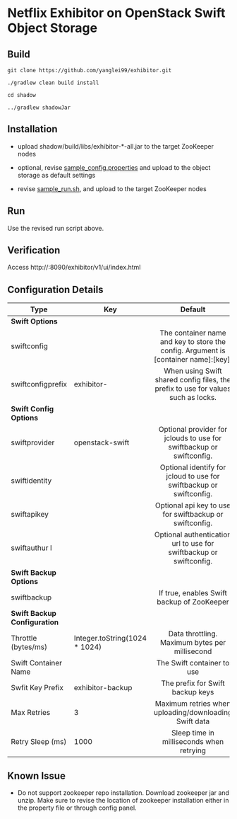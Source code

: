 Netflix Exhibitor on OpenStack Swift Object Storage
================


## Build

	git clone https://github.com/yanglei99/exhibitor.git
	
	./gradlew clean build install
	
	cd shadow
	
	../gradlew shadowJar
	

## Installation

* upload shadow/build/libs/exhibitor-*-all.jar to the target ZooKeeper nodes

* optional, revise [sample_config.properties](sample_config.properties) and upload to the object storage as default settings

* revise [sample_run.sh](sample_run.sh), and upload to the target ZooKeeper nodes


## Run


Use the revised run script above.


## Verification

Access http://<zk node>:8090/exhibitor/v1/ui/index.html
	
## Configuration Details

Type | Key | Default | Details
--- | --- | :---: | --- 
**Swift Options** | | |
 | swiftconfig || The container name and key to store the config. Argument is [container name]:[key].
 | swiftconfigprefix |exhibitor-| When using Swift shared config files, the prefix to use for values such as locks.
**Swift Config Options** |||
 |swiftprovider |openstack-swift | Optional provider for jclouds to use for swiftbackup or swiftconfig.
 |swiftidentity | | Optional identify for jcloud to use for swiftbackup or swiftconfig.
 |swiftapikey | | Optional api key to use for swiftbackup or swiftconfig.
 |swiftauthur l| | Optional authentication url to use for swiftbackup or swiftconfig.
**Swift Backup Options** |||
 |swiftbackup||If true, enables Swift backup of ZooKeeper
**Swift Backup Configuration** |||
 |Throttle (bytes/ms)|Integer.toString(1024 * 1024)|Data throttling. Maximum bytes per millisecond
 |Swift Container Name||The Swift container to use
 |Swfit Key Prefix|exhibitor-backup|The prefix for Swift backup keys
 |Max Retries|3|Maximum retries when uploading/downloading Swift data
 |Retry Sleep (ms)|1000|Sleep time in milliseconds when retrying



## Known Issue

* Do not support zookeeper repo installation. Download zookeeper jar and unzip. Make sure to revise the location of zookeeper installation either in the property file or through config panel. 